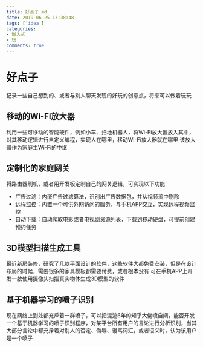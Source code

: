 ```yaml
---
title: 好点子.md
date: 2019-06-25 13:38:48
tags: ['idea']
categories:
- 嵌入式
- 玩
comments: true
---
```


# 好点子
记录一些自己想到的、或者与别人聊天发现的好玩的创意点，将来可以做着玩玩

## 移动的Wi-Fi放大器
利用一些可移动的智能硬件，例如小车、扫地机器人，将Wi-Fi放大器放入其中，对其移动逻辑进行自定义编程，实现人在哪里，移动Wi-Fi放大器就在哪里
该放大器作为家庭主Wi-Fi的中继

## 定制化的家庭网关
将路由器刷机，或者用开发板定制自己的网关逻辑，可实现以下功能
* 广告过滤：内嵌广告过滤算法，识别出广告数据包，并从视频流中剔除
* 远程监控：内置一个可供外网访问的服务，与手机APP交互，实现远程视频监控
* 自动下载：自动爬取电影或者电视剧资源列表，下载到移动硬盘，可提前创建预约任务

## 3D模型扫描生成工具
最近新房装修，研究了几款平面设计的软件，这些软件大都免费安装，但是在设计布局的时候，需要很多的家具模板都需要付费，或者根本没有
可在手机APP上开发一款使用摄像头扫描真实物体生成3D模型的软件

## 基于机器学习的喷子识别
现在网络上到处都充斥着一群喷子，可以把混迹6年的知乎大佬喷自闭，能否开发一个基于机器学习的喷子识别程序，对某平台所有用户的言论进行分析识别，当其大部分言论中都充斥着对别人的否定、侮辱、谩骂词汇，或者语义时，认为该用户是一个喷子
